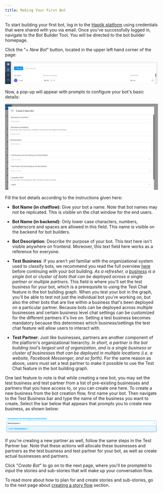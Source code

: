 ```yaml
---
title: Making Your First Bot
---
```


To start building your first bot, log in to the [Haptik platform](https://staging.hellohaptik.com/home/) using credentials that were shared with you via email. Once you've successfully logged in, navigate to the Bot Builder Tool. You will be directed to the bot builder homepage.

Click the "*+ New Bot*" button, located in the upper left hand corner of the page:

![createbot_header_may](assets/createbot_header_may.png)

Now, a pop-up will appear with prompts to configure your bot's basic details:

![createbot_popup_may](assets/createbot_popup_may.png)

Fill the bot details according to the instructions given here:

- **Bot Name (in chatflow)**: Give your bot a name. Note that bot names may not be replicated. This is visible on the chat window for the end users.

- **Bot Name (in backend)**: Only lower case characters, numbers, underscore and spaces are allowed in this field. This name is visible on the backend for bot builders.

- **Bot Description**: Describe thr purpose of your bot. This text here isn't visible anywhere on frontend. Moreover, this text field here works as a reference for everyone.

- **Test Business**: If you aren't yet familiar with the organizational system used to classify bots, we recommend you read the full overview [here](https://docs.haptik.ai/bot-builder/basic/bot-heirarchy) before continuing with your bot building. _As a refresher, a [business](https://docs.haptik.ai/bot-builder/basic/business) is a single bot or cluster of bots that can be deployed across a single partner or multiple partners._ This field is where you'll set the test business for your bot, which is a prerequisite to using the Test Chat feature in the bot building graph. When you test your bot in the graph, you'll be able to test not just the individual bot you're working on, but also the other bots that are live within a business that's been deployed on a particular partner. Because bots can be deployed across multiple businesses and certain business level chat settings can be customized for the different partners it's live on. Setting a test business becomes mandatory because this determines which business/settings the test chat feature will allow users to interact with.

- **Test Partner**: Just like businesses, partners are another component of the platform's organizational hierarchy. _In short, a partner is the bot building tool's largest unit of organization, and is a single business or cluster of businesses that can be deployed in multiple locations (i.e. a website, Facebook Messenger, and so forth)._ For the same reason as above, users must set a test partner to make it possible to use the Test Chat feature in the bot building graph.

One last feature to note is that while creating a new bot, you may set the test business and test partner from a list of pre-existing businesses and partners that you have access to, or you can create one here. To create a new business from the bot creation flow, first name your bot. Then navigate to the Test Business bar and type the name of the business you want to create. Select the bar below that appears that prompts you to create new business, as shown below:

![create_new_business](assets/create_new_business.png)

If you're creating a new partner as well, follow the same steps in the Test Partner bar. Note that these actions will allocate these businesses and partners as the test business and test partner for your bot, as well as create actual businesses and partners.

Click "*Create Bot*" to go on to the next page, where you'll be prompted to input the stories and sub-stories that will make up your conversation flow.

To read more about how to plan for and create stories and sub-stories, go to the next page about [creating a story flow](https://docs.haptik.ai/bot-builder/basic/creating-story) section.
